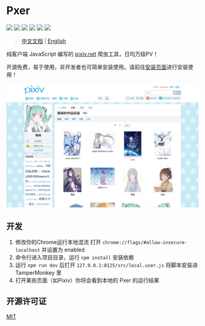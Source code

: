 # Pxer 

<p align="left">
	<img src="https://travis-ci.org/pea3nut/Pxer.svg?branch=master" />
	<img src="https://img.shields.io/badge/PV-10k/day-blue.svg" />
	<img src="https://img.shields.io/badge/JavaScript-Pure-green.svg" />
	<img src="https://img.shields.io/badge/InstallBy-Tampermonkey-green.svg" />
	<img src="https://img.shields.io/badge/jQuery-No-red.svg" />
	<img src="https://img.shields.io/github/license/pea3nut/Pxer" />
</p>

> [中文文档](/README.zh.md) | [English](/README.md)

纯客户端 JavaScript 编写的 [pixiv.net](https://www.pixiv.net) 爬虫工具，日均万级PV！

开源免费，易于使用，非开发者也可简单安装使用。请前往[安装页面](http://pxer.pea3nut.org/install)进行安装使用！

<img src="/public/pxer-ui.gif?raw=true" />


## 开发

1. 修改你的Chrome运行本地混流
   打开 `chrome://flags/#allow-insecure-localhost` 并设置为 enabled
2. 命令行进入项目目录，运行 `npm install` 安装依赖
3. 运行 `npm run dev` 后打开 `127.0.0.1:8125/src/local.user.js` 将脚本安装进 TamperMonkey 里
4. 打开某些页面（如Pixiv）你将会看到本地的 Pxer 的运行结果


## 开源许可证

[MIT](http://opensource.org/licenses/MIT)


